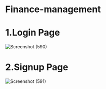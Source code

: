# Finance-management

# 1.Login Page
![Screenshot (590)](https://user-images.githubusercontent.com/90614827/233102448-b476110d-eb81-479c-8639-3274cd7cade5.png)

# 2.Signup Page
![Screenshot (591)](https://user-images.githubusercontent.com/90614827/233102564-e9ea5486-c683-4996-a8f6-93fb6bbcda16.png)
